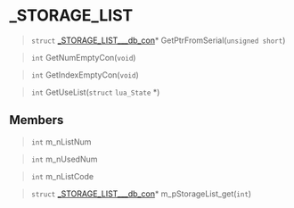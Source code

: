 # _STORAGE_LIST
 
> `struct` [_STORAGE_LIST___db_con](lua/classes/_STORAGE_LIST___db_con.md)* GetPtrFromSerial(`unsigned short`)
 
> `int` GetNumEmptyCon(`void`)
 
> `int` GetIndexEmptyCon(`void`)
 
> `int` GetUseList(`struct` `lua_State` *)
 
## Members
 
> `int` m_nListNum
 
> `int` m_nUsedNum
 
> `int` m_nListCode
 
> `struct` [_STORAGE_LIST___db_con](lua/classes/_STORAGE_LIST___db_con.md)* m_pStorageList_get(`int`)
 
